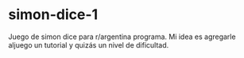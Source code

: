 # simon-dice-1
Juego de simon dice para r/argentina programa.
Mi idea es agregarle aljuego un tutorial y quizás un nivel de dificultad.
